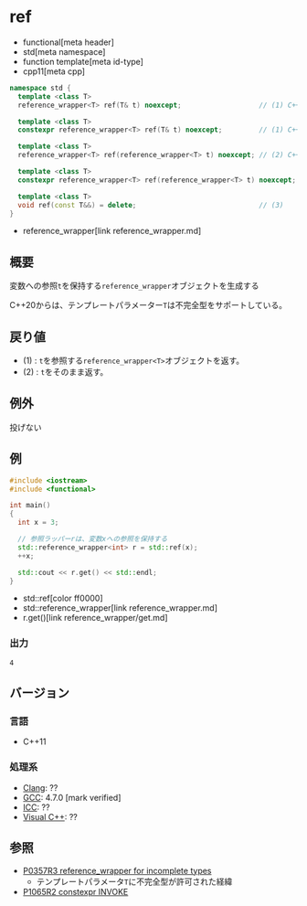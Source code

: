 # ref
* functional[meta header]
* std[meta namespace]
* function template[meta id-type]
* cpp11[meta cpp]

```cpp
namespace std {
  template <class T>
  reference_wrapper<T> ref(T& t) noexcept;                   // (1) C++11

  template <class T>
  constexpr reference_wrapper<T> ref(T& t) noexcept;         // (1) C++20

  template <class T>
  reference_wrapper<T> ref(reference_wrapper<T> t) noexcept; // (2) C++11

  template <class T>
  constexpr reference_wrapper<T> ref(reference_wrapper<T> t) noexcept; // (2) C++20

  template <class T>
  void ref(const T&&) = delete;                              // (3)
}
```
* reference_wrapper[link reference_wrapper.md]

## 概要
変数への参照`t`を保持する`reference_wrapper`オブジェクトを生成する

C++20からは、テンプレートパラメーター`T`は不完全型をサポートしている。

## 戻り値
- (1) : `t`を参照する`reference_wrapper<T>`オブジェクトを返す。
- (2) : `t`をそのまま返す。


## 例外
投げない


## 例
```cpp example
#include <iostream>
#include <functional>

int main()
{
  int x = 3;

  // 参照ラッパーrは、変数xへの参照を保持する
  std::reference_wrapper<int> r = std::ref(x);
  ++x;

  std::cout << r.get() << std::endl;
}
```
* std::ref[color ff0000]
* std::reference_wrapper[link reference_wrapper.md]
* r.get()[link reference_wrapper/get.md]

### 出力
```
4
```

## バージョン
### 言語
- C++11

### 処理系
- [Clang](/implementation.md#clang): ??
- [GCC](/implementation.md#gcc): 4.7.0 [mark verified]
- [ICC](/implementation.md#icc): ??
- [Visual C++](/implementation.md#visual_cpp): ??


## 参照
- [P0357R3 reference_wrapper for incomplete types](http://www.open-std.org/jtc1/sc22/wg21/docs/papers/2018/p0357r3.html)
    - テンプレートパラメータ`T`に不完全型が許可された経緯
- [P1065R2 constexpr INVOKE](http://www.open-std.org/jtc1/sc22/wg21/docs/papers/2019/p1065r2.html)